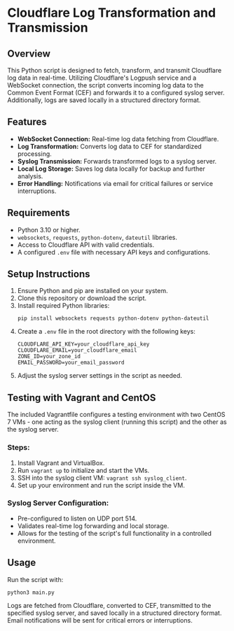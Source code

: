 # Cloudflare Log Transformation and Transmission

## Overview
This Python script is designed to fetch, transform, and transmit Cloudflare log data in real-time. Utilizing Cloudflare's Logpush service and a WebSocket connection, the script converts incoming log data to the Common Event Format (CEF) and forwards it to a configured syslog server. Additionally, logs are saved locally in a structured directory format.

## Features
- **WebSocket Connection:** Real-time log data fetching from Cloudflare.
- **Log Transformation:** Converts log data to CEF for standardized processing.
- **Syslog Transmission:** Forwards transformed logs to a syslog server.
- **Local Log Storage:** Saves log data locally for backup and further analysis.
- **Error Handling:** Notifications via email for critical failures or service interruptions.

## Requirements
- Python 3.10 or higher.
- `websockets`, `requests`, `python-dotenv`, `dateutil` libraries.
- Access to Cloudflare API with valid credentials.
- A configured `.env` file with necessary API keys and configurations.

## Setup Instructions
1. Ensure Python and pip are installed on your system.
2. Clone this repository or download the script.
3. Install required Python libraries:
   ```
   pip install websockets requests python-dotenv python-dateutil
   ```
4. Create a `.env` file in the root directory with the following keys:
   ```
   CLOUDFLARE_API_KEY=your_cloudflare_api_key
   CLOUDFLARE_EMAIL=your_cloudflare_email
   ZONE_ID=your_zone_id
   EMAIL_PASSWORD=your_email_password
   ```
5. Adjust the syslog server settings in the script as needed.

## Testing with Vagrant and CentOS
The included Vagrantfile configures a testing environment with two CentOS 7 VMs - one acting as the syslog client (running this script) and the other as the syslog server.

### Steps:
1. Install Vagrant and VirtualBox.
2. Run `vagrant up` to initialize and start the VMs.
3. SSH into the syslog client VM: `vagrant ssh syslog_client`.
4. Set up your environment and run the script inside the VM.

### Syslog Server Configuration:
- Pre-configured to listen on UDP port 514.
- Validates real-time log forwarding and local storage.
- Allows for the testing of the script's full functionality in a controlled environment.

## Usage
Run the script with:
```
python3 main.py
```

Logs are fetched from Cloudflare, converted to CEF, transmitted to the specified syslog server, and saved locally in a structured directory format. Email notifications will be sent for critical errors or interruptions.
